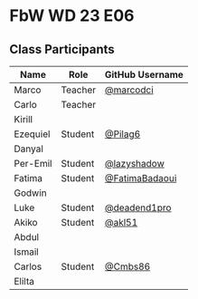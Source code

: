 # FbW WD 23 E06

## Class Participants

| Name | Role | GitHub Username |
|-----|----|--------|
| Marco | Teacher | [@marcodci](https://github.com/marcodci)|
| Carlo | Teacher | |
| Kirill | | |
| Ezequiel | Student | [@Pilag6](https://github.com/Pilag6) |
| Danyal | | |
| Per-Emil| Student |[@lazyshadow](https://github.com/chimikoo)|
| Fatima | Student | [@FatimaBadaoui](https://github.com/FatimaBadaoui)|
| Godwin |||
| Luke | Student|[@deadend1pro](https://github.com/deadend1pro)|
|Akiko | Student |[@akl51](https://github.com/akl51)|
|Abdul |||
| Ismail |||
|Carlos | Student | [@Cmbs86](https://github.com/Cmbs86) | 
|Elilta |||
